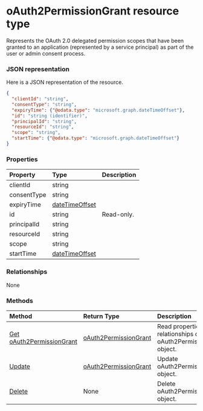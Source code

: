 # oAuth2PermissionGrant resource type

Represents the OAuth 2.0 delegated permission scopes that have been granted to an application (represented by a service principal) as part of the user or admin consent process. 

### JSON representation

Here is a JSON representation of the resource.

<!-- {
  "blockType": "resource",
  "optionalProperties": [

  ],
  "@odata.type": "microsoft.graph.oauth2permissiongrant"
}-->

```json
{
  "clientId": "string",
  "consentType": "string",
  "expiryTime": {"@odata.type": "microsoft.graph.dateTimeOffset"},
  "id": "string (identifier)",
  "principalId": "string",
  "resourceId": "string",
  "scope": "string",
  "startTime": {"@odata.type": "microsoft.graph.dateTimeOffset"}
}

```
### Properties
| Property	   | Type	|Description|
|:---------------|:--------|:----------|
|clientId|string||
|consentType|string||
|expiryTime|[dateTimeOffset](datetimeoffset.md)||
|id|string| Read-only.|
|principalId|string||
|resourceId|string||
|scope|string||
|startTime|[dateTimeOffset](datetimeoffset.md)||

### Relationships
None


### Methods

| Method		   | Return Type	|Description|
|:---------------|:--------|:----------|
|[Get oAuth2PermissionGrant](../api/oauth2permissiongrant_get.md) | [oAuth2PermissionGrant](oauth2permissiongrant.md) |Read properties and relationships of oAuth2PermissionGrant object.|
|[Update](../api/oauth2permissiongrant_update.md) | [oAuth2PermissionGrant](oauth2permissiongrant.md)	|Update oAuth2PermissionGrant object. |
|[Delete](../api/oauth2permissiongrant_delete.md) | None |Delete oAuth2PermissionGrant object. |

<!-- uuid: 8fcb5dbc-d5aa-4681-8e31-b001d5168d79
2015-10-25 14:57:30 UTC -->
<!-- {
  "type": "#page.annotation",
  "description": "oAuth2PermissionGrant resource",
  "keywords": "",
  "section": "documentation",
  "tocPath": ""
}-->